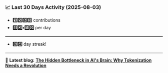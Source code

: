 <!--START_STATS-->
### 📈 Last 30 Days Activity (2025-08-03)  
- **1️⃣5️⃣6️⃣3️⃣** contributions  
- **5️⃣2️⃣•1️⃣0️⃣** per day
---
- **6️⃣4️⃣** day streak!
---
📝 **Latest blog:** [**The Hidden Bottleneck in AI's Brain: Why Tokenization Needs a Revolution**](https://andriak.com/blog/tokenization-revolution)
<!--END_STATS-->
